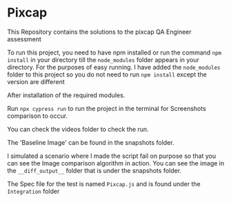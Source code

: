 # Pixcap
This Repository contains the solutions to the pixcap QA Engineer assessment

To run this project, you need to have npm installed or run the command `npm install` in your directory till the `node_modules` folder appears in your directory. For the purposes of easy running. I have added the `node_modules` folder to this project so you do not need to run `npm install` except the version are different

After installation of the required modules.

Run `npx cypress run` to run the project in the terminal for Screenshots comparison to occur.

You can check the videos folder to check the run.

The 'Baseline Image' can be found in the snapshots folder.

I simulated a scenario where I made the script fail on purpose so that you can see the Image comparison algorithm in action. You can see the image in the `__diff_output__` folder that is under the snapshots folder.

The Spec file for the test is named `Pixcap.js` and is found under the `Integration` folder

